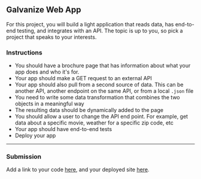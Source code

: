 ## Galvanize Web App

For this project, you will build a light application that reads data, has end-to-end testing, and integrates with an API. The topic is up to you, so pick a project that speaks to your interests.

### Instructions

- You should have a brochure page that has information about what your app does and who it's for.
- Your app should make a GET request to an external API
- Your app should also pull from a second source of data. This can be another API, another endpoint on the same API, or from a local `.json` file
- You need to write some data transformation that combines the two objects in a meaningful way
- The resulting data should be dynamically added to the page
- You should allow a user to change the API end point. For example, get data about a specific movie, weather for a specific zip code, etc
- Your app should have end-to-end tests
- Deploy your app

---

### Submission

Add a link to your code [here](#), and your deployed site [here](#).
